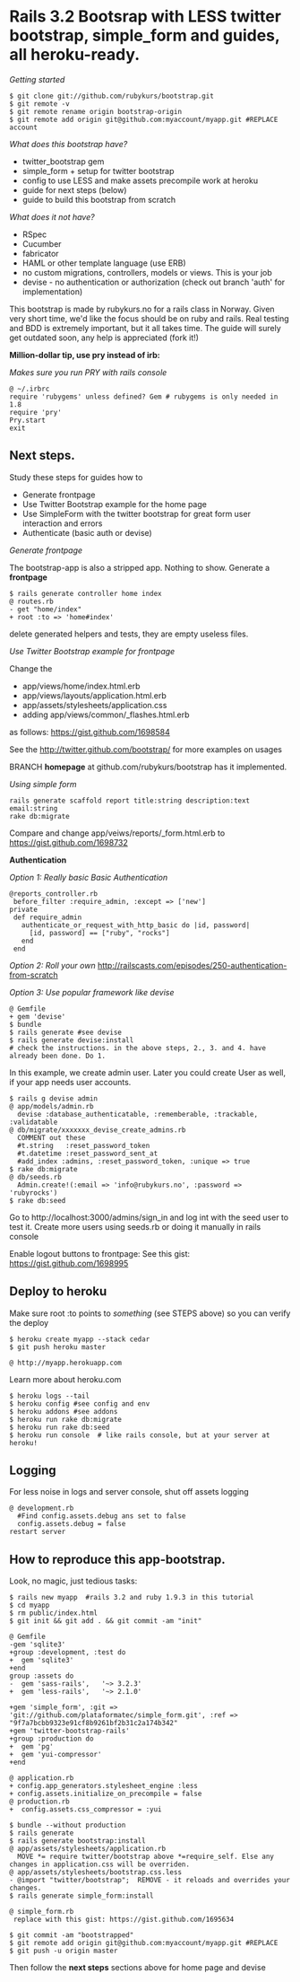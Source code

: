 # Rails 3.2 Bootsrap with LESS twitter bootstrap, simple_form and guides, all heroku-ready.

*Getting started*

    $ git clone git://github.com/rubykurs/bootstrap.git
    $ git remote -v
    $ git remote rename origin bootstrap-origin
    $ git remote add origin git@github.com:myaccount/myapp.git #REPLACE account

*What does this bootstrap have?*

 + twitter_bootstrap gem
 + simple_form + setup for twitter bootstrap
 + config to use LESS and make assets precompile work at heroku
 + guide for next steps (below)
 + guide to build this bootstrap from scratch

*What does it not have?*

 + RSpec
 + Cucumber
 + fabricator
 + HAML or other template language (use ERB)
 + no custom migrations, controllers, models or views. This is your job
 + devise - no authentication or authorization (check out branch 'auth' for implementation)

This bootstrap is made by rubykurs.no for a rails class in Norway. Given very short time, we'd like the focus should be on ruby and rails. Real testing and BDD is extremely important, but it all takes time. The guide will surely get outdated soon, any help is appreciated (fork it!)


**Million-dollar tip, use pry instead of irb:**

*Makes sure you run PRY with rails console*

    @ ~/.irbrc
    require 'rubygems' unless defined? Gem # rubygems is only needed in 1.8
    require 'pry'
    Pry.start
    exit

## Next steps.

Study these steps for guides how to

 * Generate frontpage
 * Use Twitter Bootstrap example for the home page
 * Use SimpleForm with the twitter bootstrap for great form user interaction and errors
 * Authenticate (basic auth or devise)


*Generate frontpage*

The bootstrap-app is also a stripped app. Nothing to show. Generate a **frontpage**

    $ rails generate controller home index
    @ routes.rb
    - get "home/index"
    + root :to => 'home#index'

delete generated helpers and tests, they are empty useless files.

*Use Twitter Bootstrap example for frontpage*

Change the

 * app/views/home/index.html.erb
 * app/views/layouts/application.html.erb
 * app/assets/stylesheets/application.css
 * adding app/views/common/_flashes.html.erb

as follows: https://gist.github.com/1698584

See the http://twitter.github.com/bootstrap/ for more examples on usages

BRANCH **homepage** at github.com/rubykurs/bootstrap has it implemented.

*Using simple form*

    rails generate scaffold report title:string description:text email:string
    rake db:migrate

Compare and change app/veiws/reports/_form.html.erb to
https://gist.github.com/1698732


**Authentication**

*Option 1: Really basic Basic Authentication*

    @reports_controller.rb
     before_filter :require_admin, :except => ['new']
    private
     def require_admin
       authenticate_or_request_with_http_basic do |id, password|
         [id, password] == ["ruby", "rocks"]
       end
     end

*Option 2: Roll your own* http://railscasts.com/episodes/250-authentication-from-scratch

*Option 3: Use popular framework like devise*

    @ Gemfile
    + gem 'devise'
    $ bundle
    $ rails generate #see devise
    $ rails generate devise:install
    # check the instructions. in the above steps, 2., 3. and 4. have already been done. Do 1.

In this example, we create admin user. Later you could create User as well, if your app needs user accounts.

    $ rails g devise admin
    @ app/models/admin.rb
      devise :database_authenticatable, :rememberable, :trackable, :validatable
    @ db/migrate/xxxxxxx_devise_create_admins.rb
      COMMENT out these
      #t.string   :reset_password_token
      #t.datetime :reset_password_sent_at
      #add_index :admins, :reset_password_token, :unique => true
    $ rake db:migrate
    @ db/seeds.rb
      Admin.create!(:email => 'info@rubykurs.no', :password => 'rubyrocks')
    $ rake db:seed

Go to http://localhost:3000/admins/sign_in and log int with the seed user to test it. Create more users using seeds.rb or doing it manually in rails console

Enable logout buttons to frontpage: See this gist: https://gist.github.com/1698995



## Deploy to heroku

Make sure root :to points to *something* (see STEPS above) so you can verify the deploy

    $ heroku create myapp --stack cedar
    $ git push heroku master

    @ http://myapp.herokuapp.com

Learn more about heroku.com

    $ heroku logs --tail
    $ heroku config #see config and env
    $ heroku addons #see addons
    $ heroku run rake db:migrate
    $ heroku run rake db:seed
    $ heroku run console  # like rails console, but at your server at heroku!


## Logging

For less noise in logs and server console, shut off assets logging

    @ development.rb
      #Find config.assets.debug ans set to false
      config.assets.debug = false
    restart server

## How to reproduce this app-bootstrap.

Look, no magic, just tedious tasks:

    $ rails new myapp  #rails 3.2 and ruby 1.9.3 in this tutorial
    $ cd myapp
    $ rm public/index.html
    $ git init && git add . && git commit -am "init"

    @ Gemfile
    -gem 'sqlite3'
    +group :development, :test do
    +  gem 'sqlite3'
    +end
    group :assets do
    -  gem 'sass-rails',   '~> 3.2.3'
    +  gem 'less-rails',   '~> 2.1.0'

    +gem 'simple_form', :git => 'git://github.com/plataformatec/simple_form.git', :ref => "9f7a7bcbb9323e91cf8b9261bf2b31c2a174b342"
    +gem 'twitter-bootstrap-rails'
    +group :production do
    +  gem 'pg'
    +  gem 'yui-compressor'
    +end

    @ application.rb
    + config.app_generators.stylesheet_engine :less
    + config.assets.initialize_on_precompile = false
    @ production.rb
    +  config.assets.css_compressor = :yui

    $ bundle --without production
    $ rails generate
    $ rails generate bootstrap:install
    @ app/assets/stylesheets/application.rb
      MOVE *= require twitter/bootstrap above *=require_self. Else any changes in application.css will be overriden.
    @ app/assets/stylesheets/bootstrap.css.less
    - @import "twitter/bootstrap";  REMOVE - it reloads and overrides your changes.
    $ rails generate simple_form:install

    @ simple_form.rb
     replace with this gist: https://gist.github.com/1695634

    $ git commit -am "bootstrapped"
    $ git remote add origin git@github.com:myaccount/myapp.git #REPLACE
    $ git push -u origin master

Then follow the **next steps** sections above for home page and devise
